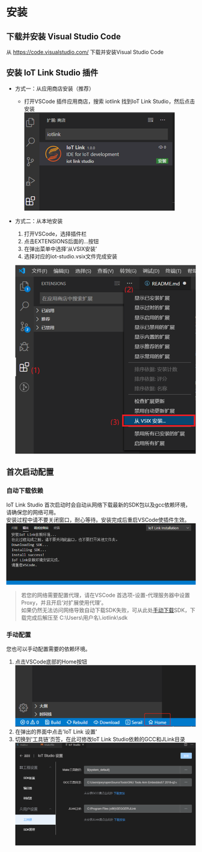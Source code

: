 # 安装
## 下载并安装 Visual Studio Code
从 https://code.visualstudio.com/ 下载并安装Visual Studio Code
## 安装 IoT Link Studio 插件

* 方式一：从应用商店安装（推荐）
  * 打开VSCode 插件应用商店，搜索 iotlink 找到IoT Link Studio，然后点击安装  
  ![](./images/install-market.png)
* 方式二：从本地安装
  1. 打开VSCode，选择插件栏
  2. 点击EXTENSIONS后面的...按钮
  3. 在弹出菜单中选择‘从VSIX安装’
  4. 选择对应的iot-studio.vsix文件完成安装
  
  ![](./images/install-vsix.png)

## 首次启动配置
### 自动下载依赖
IoT Link Studio 首次启动时会自动从网络下载最新的SDK包以及gcc依赖环境，请确保您的网络可用。  
安装过程中请不要关闭窗口，耐心等待。安装完成后重启VSCode使插件生效。  
![](./images/install-sdk.png)
> 若您的网络需要配置代理，请在VSCode 首选项-设置-代理服务器中设置Proxy，并且开启‘对扩展使用代理’。  
> 如果仍然无法访问网络导致自动下载SDK失败，可从此处[手动下载](https://developer.obs.cn-north-4.myhuaweicloud.com/idea/sdk/IoT_LINK.zip)SDK，下载完成后解压至 C:\Users\用户名\\.iotlink\sdk

### 手动配置
您也可以手动配置需要的依赖环境。  
1. 点击VSCode底部的Home按钮  
![](./images/home-button.png)
2. 在弹出的界面中点击'IoT Link 设置'
3. 切换到'工具链'页签，在此可修改IoT Link Studio依赖的GCC和JLink目录  
![](./images/settings-tool.png)